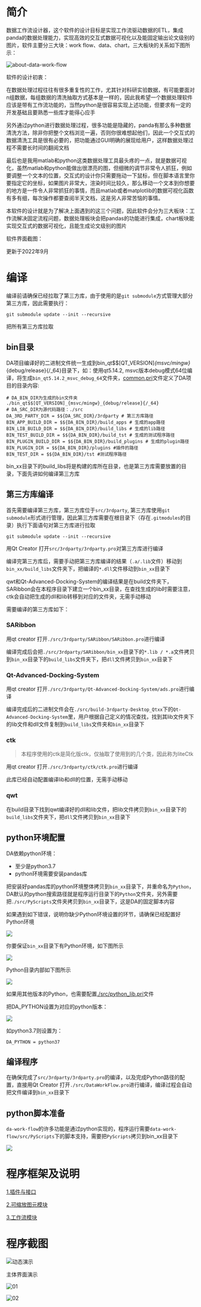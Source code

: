 ﻿# 简介

数据工作流设计器，这个软件的设计目标是实现工作流驱动数据的ETL，集成panda的数据处理能力，实现高效的交互式数据可视化以及能固定输出论文级别的图片，软件主要分三大块：work flow、data、chart，三大板块的关系如下图所示：

![about-data-work-flow](./doc/PIC/about-data-work-flow.png)

软件的设计初衷：

在数据处理过程往往有很多重复性的工作，尤其针对科研实验数据，有可能要面对n组数据，每组数据的清洗抽取方式基本是一样的，因此我希望一个数据处理软件应该是带有工作流功能的，当然python是很容易实现上述功能，但要求有一定的开发基础且要熟悉一些库才能得心应手

另外通过python进行数据处理过程，很多功能是隐藏的，panda有那么多种数据清洗方法，除非你把整个文档浏览一遍，否则你很难想起他们，因此一个交互式的数据清洗工具是很有必要的，把功能通过GUI明确的展现给用户，这样数据处理过程不需要长时间的翻阅文档

最后也是我用matlab和python这类数据处理工具最头疼的一点，就是数据可视化，虽然matlab和python能做出很漂亮的图，但细微的调节非常令人抓狂，例如要调整一个文本的位置，交互式的设计你只需要拖动一下鼠标，但在脚本语言里你要指定它的坐标，如果图片非常大，渲染时间比较久，那么移动一个文本到你想要的地方是一件令人非常抓狂的事情，而且matlab或者matplotlib的数据可视化函数有多有细，每次操作都要查阅半天文档，这是另人非常苦恼的事情。

本软件的设计就是为了解决上面遇到的这三个问题，因此软件会分为三大板块：工作流解决固定流程问题，数据处理板块会把pandas的功能进行集成，chart板块能实现交互式的数据可视化，且能生成论文级别的图片

软件界面截图：

更新于2022年9月

# 编译

编译前请确保已经拉取了第三方库，由于使用的是`git submodule`方式管理大部分第三方库，因此需要执行：

```shell
git submodule update --init --recursive
```

把所有第三方库拉取

## bin目录

DA项目编译好的二进制文件统一生成到bin_qt$$[QT_VERSION]_{msvc/mingw}_{debug/release}{/_64}目录下，如：使用qt5.14.2, msvc版本debug模式64位编译，将生成`bin_qt5.14.2_msvc_debug_64`文件夹，[common.pri](./src/common.pri)文件定义了DA项目的目录内容:

```shell
# DA_BIN_DIR为生成的bin文件夹 ./bin_qt$$[QT_VERSION]_{msvc/mingw}_{debug/release}{/_64}
# DA_SRC_DIR为源代码路径：./src
DA_3RD_PARTY_DIR = $${DA_SRC_DIR}/3rdparty # 第三方库路径
BIN_APP_BUILD_DIR = $${DA_BIN_DIR}/build_apps # 生成的app路径
BIN_LIB_BUILD_DIR = $${DA_BIN_DIR}/build_libs # 生成的lib路径
BIN_TEST_BUILD_DIR = $${DA_BIN_DIR}/build_tst # 生成的测试程序路径
BIN_PLUGIN_BUILD_DIR = $${DA_BIN_DIR}/build_plugins # 生成的plugin路径
BIN_PLUGIN_DIR = $${DA_BIN_DIR}/plugins #插件的路径
BIN_TEST_DIR = $${DA_BIN_DIR}/tst #测试程序路径
```

bin_xx目录下的build_libs将是构建的库所在目录，也是第三方库需要放置的目录，下面先讲如何编译第三方库

## 第三方库编译

首先需要编译第三方库，第三方库位于`src/3rdparty`, 第三方库使用`git submodule`形式进行管理，因此第三方库需要在根目录下（存在`.gitmodules`的目录）执行下面语句对第三方库进行拉取

```shell
git submodule update --init --recursive
```

用Qt Creator 打开`src/3rdparty/3rdparty.pro`对第三方库进行编译

编译完第三方库后，需要手动把第三方库编译的结果（`.a/.lib`文件）移动到`bin_xx/build_libs`文件夹下，把编译的`*.dll`文件移动到`bin_xx`目录下

qwt和Qt-Advanced-Docking-System的编译结果是在build文件夹下，SARibbon会在本程序目录下建立一个bin_xx目录，在查找生成的lib时需要注意，ctk会自动把生成的dll和lib转移到对应的文件夹，无需手动移动

需要编译的第三方库如下：

### SARibbon

用qt creator 打开`./src/3rdparty/SARibbon/SARibbon.pro`进行编译

编译完成后会把`./src/3rdparty/SARibbon/bin_xx`目录下的`*.lib / *.a`文件拷贝到`bin_xx`目录下的`build_libs`文件夹下，把`dll`文件拷贝到`bin_xx`目录下

### Qt-Advanced-Docking-System

用qt creator 打开`./src/3rdparty/Qt-Advanced-Docking-System/ads.pro`进行编译

编译完成后的二进制文件会在`./src/build-3rdparty-Desktop_Qtxx`下的`Qt-Advanced-Docking-System`里，用户根据自己定义的情况查找，找到其lib文件夹下的lib文件和dll文件复制到`build_libs`文件夹和`bin_xx`目录下

### ctk

> 本程序使用的ctk是简化版ctk，仅抽取了使用到的几个类，因此称为liteCtk

用qt creator 打开`./src/3rdparty/ctk/ctk.pro`进行编译

此库已经自动配置编译lib和dll的位置，无需手动移动

### qwt

在build目录下找到qwt编译好的dll和lib文件，把lib文件拷贝到`bin_xx`目录下的`build_libs`文件夹下，把`dll`文件拷贝到`bin_xx`目录下

## python环境配置

DA依赖python环境：

- 至少是python3.7
- python环境需要安装pandas库

把安装好pandas库的python环境整体拷贝到`bin_xx`目录下，并重命名为`Python`，DA默认的python搜索路径就是程序运行目录下的`Python`文件夹，另外需要把`./src/PyScripts`文件夹拷贝到`bin_xx`目录下，这是DA的固定脚本内容

如果遇到如下错误，说明你缺少Python环境设置的环节，请确保已经配置好Python环境

![](./doc/PIC/build-error-nopython.png)

你要保证`bin_xx`目录下有Python环境，如下图所示

![](./doc/PIC/build-error-nopython-02.png)

Python目录内部如下图所示

![](./doc/PIC/build-error-nopython-03.png)

如果用其他版本的Python，也需要配置[./src/python_lib.pri](./src/python_lib.pri)文件

把DA_PYTHON设置为对应的python版本：

![](./doc/PIC/build-error-nopython-04.png)

如python3.7则设置为：

```shell
DA_PYTHON = python37
```

## 编译程序

在确保完成了`src/3rdparty/3rdparty.pro`的编译，以及完成Python路径的配置，直接用Qt Creator 打开`./src/DataWorkFlow.pro`进行编译，编译过程会自动把文件编译到`bin_xx`目录下

## python脚本准备

`da-work-flow`的许多功能是通过python实现的，程序运行需要`data-work-flow/src/PyScripts`下的脚本支持，需要把`PyScripts`拷贝到bin_xx目录下

![](./doc/PIC/copy-pyscripts.jpg)

# 程序框架及说明

[1.插件与接口](./doc/zh/插件与接口.md)

[2.可缩放图元模块](./doc/zh/可缩放图元.md)

[3.工作流模块](./doc/zh/工作流.md)

# 程序截图

![动态演示](./doc/screenshot/screenshot1.gif)

主体界面演示

![01](./doc/screenshot/01.png)

![02](./doc/screenshot/02.png)
